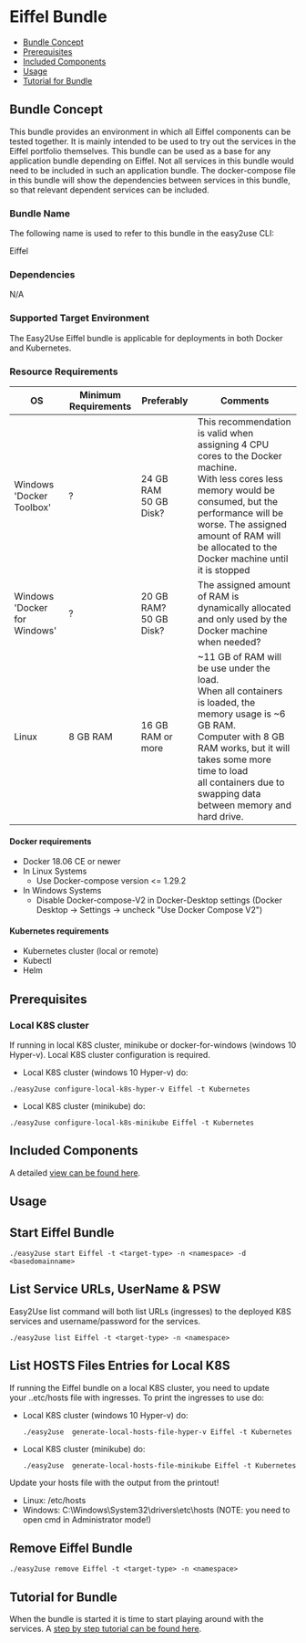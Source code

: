 <!---
   Copyright 2020 Ericsson AB.
   For a full list of individual contributors, please see the commit history.

   Licensed under the Apache License, Version 2.0 (the "License");
   you may not use this file except in compliance with the License.
   You may obtain a copy of the License at

       http://www.apache.org/licenses/LICENSE-2.0

   Unless required by applicable law or agreed to in writing, software
   distributed under the License is distributed on an "AS IS" BASIS,
   WITHOUT WARRANTIES OR CONDITIONS OF ANY KIND, either express or implied.
   See the License for the specific language governing permissions and
   limitations under the License.
--->
# Eiffel Bundle

* [Bundle Concept](#bundle-concept)
* [Prerequisites](#prerequisites)
* [Included Components](#included-components)
* [Usage](#usage)
* [Tutorial for Bundle](#tutorial-for-bundle)

## Bundle Concept
This bundle provides an environment in which all Eiffel components can be tested
together. It is mainly intended to be used to try out the services in the Eiffel
portfolio themselves. This bundle can be used as a base for any application bundle
depending on Eiffel. Not all services in this bundle would need to be included in
such an application bundle. The docker-compose file in this bundle will show the
dependencies between services in this bundle, so that relevant dependent services
can be included.

### Bundle Name
The following name is used to refer to this bundle in the easy2use CLI:

Eiffel

### Dependencies
N/A

### Supported Target Environment
The Easy2Use Eiffel bundle is applicable for deployments in both Docker and Kubernetes.

### Resource Requirements
OS | Minimum Requirements | Preferably | Comments
------------- | ------------ | -------- | ----
Windows 'Docker Toolbox' | ? | 24 GB RAM <br> 50 GB Disk? | This recommendation is valid when assigning 4 CPU cores to the Docker machine.<br>With less cores less memory would be consumed, but the performance will be worse. The assigned amount of RAM will be allocated to the Docker machine until it is stopped
Windows 'Docker for Windows' | ? |20 GB RAM? <br> 50 GB Disk? | The assigned amount of RAM is dynamically allocated and only used by the Docker machine when needed?
Linux | 8 GB RAM |16 GB RAM or more |	~11 GB of RAM will be use under the load. <br>When all containers is loaded, the memory usage is ~6 GB RAM. <br> Computer with 8 GB RAM works, but it will takes some more time to load <br>all containers due to swapping data between memory and hard drive.

#### Docker requirements
 - Docker 18.06 CE or newer
 - In Linux Systems
     - Use Docker-compose version <= 1.29.2
 - In Windows Systems
     - Disable Docker-compose-V2 in Docker-Desktop settings (Docker Desktop -> Settings -> uncheck "Use Docker Compose V2")

#### Kubernetes requirements
 - Kubernetes cluster (local or remote)
 - Kubectl
 - Helm

## Prerequisites

### Local K8S cluster
If running in local K8S cluster, minikube or docker-for-windows (windows 10 Hyper-v). Local K8S cluster configuration is required.

  - Local K8S cluster (windows 10 Hyper-v) do:
  ```
  ./easy2use configure-local-k8s-hyper-v Eiffel -t Kubernetes
  ```
  - Local K8S cluster (minikube) do:
  ```
  ./easy2use configure-local-k8s-minikube Eiffel -t Kubernetes
  ```

## Included Components
A detailed [view can be found here](./components.md).


## Usage

## Start Eiffel Bundle
```
./easy2use start Eiffel -t <target-type> -n <namespace> -d <basedomainname>
```

## List Service URLs, UserName & PSW
Easy2Use list command will both list URLs (ingresses) to the deployed K8S services and username/password for the services.
```
./easy2use list Eiffel -t <target-type> -n <namespace>
```

## List HOSTS Files Entries for Local K8S
If running the Eiffel bundle on a local K8S cluster, you need to update  
your ..etc/hosts file with ingresses. To print the ingresses to use do:

* Local K8S cluster (windows 10 Hyper-v) do:
    ```
    ./easy2use  generate-local-hosts-file-hyper-v Eiffel -t Kubernetes
    ```
* Local K8S cluster (minikube) do:
    ```
    ./easy2use  generate-local-hosts-file-minikube Eiffel -t Kubernetes
    ```

Update your hosts file with the output from the printout!
 - Linux:  /etc/hosts
 - Windows: C:\Windows\System32\drivers\etc\hosts            (NOTE: you need to open cmd in Administrator mode!)

## Remove Eiffel Bundle
```
./easy2use remove Eiffel -t <target-type> -n <namespace>
```

## Tutorial for Bundle
When the bundle is started it is time to start playing around with the services.
A [step by step tutorial can be found here](tutorial.md).
